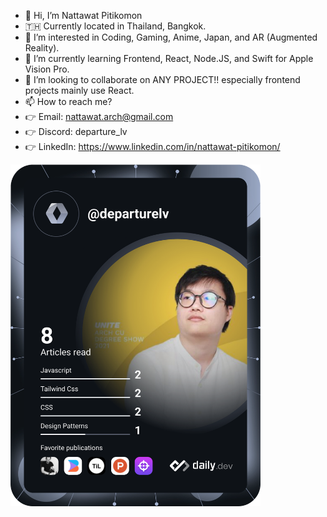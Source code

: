 - 👋 Hi, I’m Nattawat Pitikomon
- 🇹🇭 Currently located in Thailand, Bangkok.
- 👀 I’m interested in Coding, Gaming, Anime, Japan, and AR (Augmented Reality).
- 🌱 I’m currently learning Frontend, React, Node.JS, and Swift for Apple Vision Pro.
- 💞️ I’m looking to collaborate on ANY PROJECT!! especially frontend projects mainly use React.
- 📫 How to reach me?
- 👉 Email: nattawat.arch@gmail.com
- 👉 Discord: departure_lv
- 👉 LinkedIn: https://www.linkedin.com/in/nattawat-pitikomon/ 

<a href="https://app.daily.dev/departurelv"><img src="/devcard.svg" width="400" alt="Nattawat Pitikomon's Dev Card"/></a>
